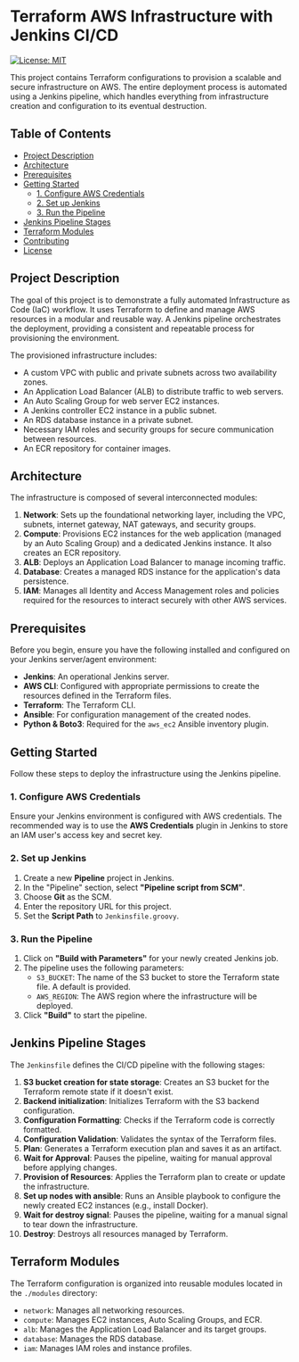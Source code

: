 # Terraform AWS Infrastructure with Jenkins CI/CD

[![License: MIT](https://img.shields.io/badge/License-MIT-blue.svg)](https://opensource.org/licenses/MIT)

This project contains Terraform configurations to provision a scalable and secure infrastructure on AWS. The entire deployment process is automated using a Jenkins pipeline, which handles everything from infrastructure creation and configuration to its eventual destruction.

## Table of Contents

- [Project Description](#project-description)
- [Architecture](#architecture)
- [Prerequisites](#prerequisites)
- [Getting Started](#getting-started)
  - [1. Configure AWS Credentials](#1-configure-aws-credentials)
  - [2. Set up Jenkins](#2-set-up-jenkins)
  - [3. Run the Pipeline](#3-run-the-pipeline)
- [Jenkins Pipeline Stages](#jenkins-pipeline-stages)
- [Terraform Modules](#terraform-modules)
- [Contributing](#contributing)
- [License](#license)

## Project Description

The goal of this project is to demonstrate a fully automated Infrastructure as Code (IaC) workflow. It uses Terraform to define and manage AWS resources in a modular and reusable way. A Jenkins pipeline orchestrates the deployment, providing a consistent and repeatable process for provisioning the environment.

The provisioned infrastructure includes:
- A custom VPC with public and private subnets across two availability zones.
- An Application Load Balancer (ALB) to distribute traffic to web servers.
- An Auto Scaling Group for web server EC2 instances.
- A Jenkins controller EC2 instance in a public subnet.
- An RDS database instance in a private subnet.
- Necessary IAM roles and security groups for secure communication between resources.
- An ECR repository for container images.

## Architecture

The infrastructure is composed of several interconnected modules:

1.  **Network**: Sets up the foundational networking layer, including the VPC, subnets, internet gateway, NAT gateways, and security groups.
2.  **Compute**: Provisions EC2 instances for the web application (managed by an Auto Scaling Group) and a dedicated Jenkins instance. It also creates an ECR repository.
3.  **ALB**: Deploys an Application Load Balancer to manage incoming traffic.
4.  **Database**: Creates a managed RDS instance for the application's data persistence.
5.  **IAM**: Manages all Identity and Access Management roles and policies required for the resources to interact securely with other AWS services.

## Prerequisites

Before you begin, ensure you have the following installed and configured on your Jenkins server/agent environment:

- **Jenkins**: An operational Jenkins server.
- **AWS CLI**: Configured with appropriate permissions to create the resources defined in the Terraform files.
- **Terraform**: The Terraform CLI.
- **Ansible**: For configuration management of the created nodes.
- **Python & Boto3**: Required for the `aws_ec2` Ansible inventory plugin.

## Getting Started

Follow these steps to deploy the infrastructure using the Jenkins pipeline.

### 1. Configure AWS Credentials

Ensure your Jenkins environment is configured with AWS credentials. The recommended way is to use the **AWS Credentials** plugin in Jenkins to store an IAM user's access key and secret key.

### 2. Set up Jenkins

1.  Create a new **Pipeline** project in Jenkins.
2.  In the "Pipeline" section, select **"Pipeline script from SCM"**.
3.  Choose **Git** as the SCM.
4.  Enter the repository URL for this project.
5.  Set the **Script Path** to `Jenkinsfile.groovy`.

### 3. Run the Pipeline

1.  Click on **"Build with Parameters"** for your newly created Jenkins job.
2.  The pipeline uses the following parameters:
    - `S3_BUCKET`: The name of the S3 bucket to store the Terraform state file. A default is provided.
    - `AWS_REGION`: The AWS region where the infrastructure will be deployed.
3.  Click **"Build"** to start the pipeline.

## Jenkins Pipeline Stages

The `Jenkinsfile` defines the CI/CD pipeline with the following stages:

1.  **S3 bucket creation for state storage**: Creates an S3 bucket for the Terraform remote state if it doesn't exist.
2.  **Backend initialization**: Initializes Terraform with the S3 backend configuration.
3.  **Configuration Formatting**: Checks if the Terraform code is correctly formatted.
4.  **Configuration Validation**: Validates the syntax of the Terraform files.
5.  **Plan**: Generates a Terraform execution plan and saves it as an artifact.
6.  **Wait for Approval**: Pauses the pipeline, waiting for manual approval before applying changes.
7.  **Provision of Resources**: Applies the Terraform plan to create or update the infrastructure.
8.  **Set up nodes with ansible**: Runs an Ansible playbook to configure the newly created EC2 instances (e.g., install Docker).
9.  **Wait for destroy signal**: Pauses the pipeline, waiting for a manual signal to tear down the infrastructure.
10. **Destroy**: Destroys all resources managed by Terraform.

## Terraform Modules

The Terraform configuration is organized into reusable modules located in the `./modules` directory:

- `network`: Manages all networking resources.
- `compute`: Manages EC2 instances, Auto Scaling Groups, and ECR.
- `alb`: Manages the Application Load Balancer and its target groups.
- `database`: Manages the RDS database.
- `iam`: Manages IAM roles and instance profiles.
